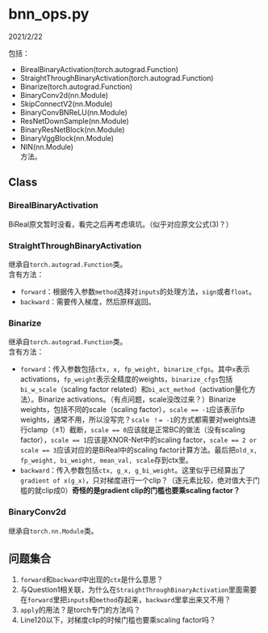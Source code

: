 # bnn_ops.py  

2021/2/22  

包括：  
* BirealBinaryActivation(torch.autograd.Function)  
* StraightThroughBinaryActivation(torch.autograd.Function)  
* Binarize(torch.autograd.Function)  
* BinaryConv2d(nn.Module)  
* SkipConnectV2(nn.Module)  
* BinaryConvBNReLU(nn.Module)  
* ResNetDownSample(nn.Module)  
* BinaryResNetBlock(nn.Module)  
* BinaryVggBlock(nn.Module)  
* NIN(nn.Module)  
方法。  

## Class  
### BirealBinaryActivation  
BiReal原文暂时没看，看完之后再考虑填坑。（似乎对应原文公式(3)？）  

### StraightThroughBinaryActivation  
继承自`torch.autograd.Function`类。  
含有方法：  
* `forward`：根据传入参数`method`选择对`inputs`的处理方法，`sign`或者`float`。  
* `backward`：需要传入梯度，然后原样返回。  

### Binarize
继承自`torch.autograd.Function`类。  
含有方法：  
* `forward`：传入参数包括`ctx, x, fp_weight, binarize_cfgs`。其中`x`表示activations，`fp_weight`表示全精度的weights，`binarize_cfgs`包括`bi_w_scale`（scaling factor related）和`bi_act_method`（activation量化方法）。Binarize activations。（有点问题，scale没改过来？）Binarize weights，包括不同的scale（scaling factor），`scale == -1`应该表示fp weights，通常不用，所以没写完？`scale ！= -1`的方式都需要对weights进行clamp（±1）截断，`scale == 0`应该就是正常BC的做法（没有scaling factor），`scale == 1`应该是XNOR-Net中的scaling factor，`scale == 2 or scale == 3`应该对应的是BiReal中的scaling factor计算方法。最后把`old_x, fp_weight, bi_weight, mean_val, scale`存到ctx里。  
* `backward`：传入参数包括`ctx, g_x, g_bi_weight`。这里似乎已经算出了`gradient of x(g_x)`，只对梯度进行一个clip？（逐元素比较，绝对值大于门槛的就clip成0）**奇怪的是gradient clip的门槛也要乘scaling factor？**  

### BinaryConv2d
继承自`torch.nn.Module`类。  



## 问题集合  
1. `forward`和`backward`中出现的`ctx`是什么意思？  
2. 与Question1相关联，为什么在`StraightThroughBinaryActivation`里面需要在`forward`里把`inputs`和`method`存起来，`backward`里拿出来又不用？  
3. `apply`的用法？是torch专门的方法吗？  
4. Line120以下，对梯度clip的时候门槛也要乘scaling factor吗？  


